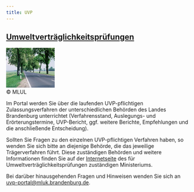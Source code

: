 ```yaml
---
title: UVP
---
```

<div class="teaser-data search">
    <div class="data">
        <a href="./" title="Zum UVP-Portal">
            <h2 class="header">Umweltverträglichkeitsprüfungen</h2>
        </a>
        <div class="img">
            <a href="./">
                <img class="link-img" src="user/themes/uvp/images/partner-page/bb/images/uvp.jpg" alt="uvp.jpg">
            </a>
            <div class="helper text">
                <span>&copy; MLUL</span>
            </div>
        </div>
        <p>
            Im Portal werden Sie über die laufenden UVP-pflichtigen Zulassungsverfahren der unterschiedlichen Behörden des Landes Brandenburg unterrichtet (Verfahrensstand, Auslegungs- und Erörterungstermine, UVP-Bericht, ggf. weitere Berichte, Empfehlungen und die anschließende Entscheidung).
        </p>
        <p>
            Sollten Sie Fragen zu den einzelnen UVP-pflichtigen Verfahren haben, so wenden Sie sich bitte an diejenige Behörde, die das jeweilige Trägerverfahren führt. Diese zuständigen Behörden und weitere Informationen finden Sie auf der <a target="_blank" href="https://mluk.brandenburg.de/mluk/de/umwelt/fachuebergreifendes-umweltrecht/umweltpruefung/zentrales-uvp-portal/">Internetseite</a> des für Umweltverträglichkeitsprüfungen zuständigen Ministeriums.
        </p>
        <p>
            Bei darüber hinausgehenden Fragen und Hinweisen wenden Sie sich an <a href="mailto:uvp-portal@mluk.brandenburg.de">uvp-portal@mluk.brandenburg.de</a>.
        </p>
        <a href="./" title="Zum UVP-Portal">
            <span class="ic-ic-arrow arrow"></span>
        </a>
   </div>
</div>